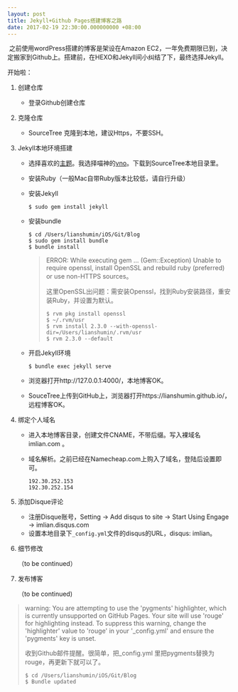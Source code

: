 ```yaml
---
layout: post
title: Jekyll+Github Pages搭建博客之路
date: 2017-02-19 22:30:00.000000000 +08:00
---
```


​	之前使用wordPress搭建的博客是架设在Amazon EC2，一年免费期限已到，决定搬家到Github上。搭建前，在HEXO和Jekyll间小纠结了下，最终选择Jekyll。

[^1]: [HEXO](https://hexo.io/)基于Node.js，操作简单，支持Markdown，本地运行远程发布，低负载，高速度，”市场“占有率高。
[^2]: [Jekyll](http://jekyllcn.com/)比较源生，操作稍复杂，支持Markdown，远程编写及发布。灵感一来，随时随地在Github上写博客。Bingo~

开始啦：

1. 创建仓库

   + 登录Github创建仓库

2. 克隆仓库

   + SourceTree 克隆到本地，建议Https，不要SSH。

3. Jekyll本地环境搭建

   [^3]: Jekyll的核心是一个文本的转换引擎，用Markdown、Textile、HTML写文档，再通过layout将文档拼装起来，根据你设置的URL规则来展现，这些都是通过严格的配置文件来定义，最终的产出就是web页面。[GitHub Pages](https://pages.github.com/)为了提供对HTML内容的支持，选择了Jekyll作为模板系统。本地安装jekyll主要是为了测试，如果不需要本地测试的话就不用安装了，直接将编辑好的源文件上传到github就可以显示网站内容了。

   - 选择喜欢的[主题](http://jekyllthemes.org/)。我选择喵神的[vno](https://github.com/onevcat/OneV-s-Den)。下载到SourceTree本地目录里。

   - 安装Ruby（一般Mac自带Ruby版本比较低，请自行升级）

   - 安装Jekyll

     ```
     $ sudo gem install jekyll
     ```

   - 安装bundle

     ```
     $ cd /Users/lianshumin/iOS/Git/Blog
     $ sudo gem install bundle
     $ bundle install
     ```

     > ERROR: While executing gem ... (Gem::Exception) Unable to require openssl, install OpenSSL and rebuild ruby (preferred) or use non-HTTPS sources。
     >
     > 这里OpenSSL出问题：需安装Openssl，找到Ruby安装路径，重安装Ruby，并设置为默认。
     >
     > ```
     > $ rvm pkg install openssl
     > $ ~/.rvm/usr
     > $ rvm install 2.3.0 --with-openssl-dir=/Users/lianshumin/.rvm/usr
     > $ rvm 2.3.0 --default
     > ```

   - 开启Jekyll环境

     ```
     $ bundle exec jekyll serve
     ```

   - 浏览器打开http://127.0.0.1:4000/，本地博客OK。

   - SouceTree上传到GitHub上，浏览器打开https://lianshumin.github.io/，远程博客OK。


4. 绑定个人域名
   + 进入本地博客目录，创建文件CNAME，不带后缀。写入裸域名imlian.com 。

   + 域名解析。之前已经在Namecheap.com上购入了域名，登陆后设置即可。

     ```
     192.30.252.153
     192.30.252.154
     ```

5. 添加Disque评论

   + 注册Disque账号，Setting -> Add disqus to site -> Start Using Engage -> imlian.disqus.com
   + 设置本地目录下`_config.yml`文件的disqus的URL，disqus: imlian。

6. 细节修改

   （to be continued）

7. 发布博客

   （to be continued)

> warning: You are attempting to use the 'pygments' highlighter, which is currently unsupported on GitHub Pages. Your site will use 'rouge' for highlighting instead. To suppress this warning, change the 'highlighter' value to 'rouge' in your '_config.yml' and ensure the 'pygments' key is unset.
>
> 收到Github邮件提醒。很简单，把_config.yml 里把pygments替换为rouge，再更新下就可以了。
>
> ```
> $ cd /Users/lianshumin/iOS/Git/Blog
> $ Bundle updated
> ```



